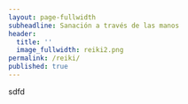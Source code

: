 ```yaml
---
layout: page-fullwidth
subheadline: Sanación a través de las manos
header:
  title: ''
  image_fullwidth: reiki2.png
permalink: /reiki/
published: true
---
```

sdfd